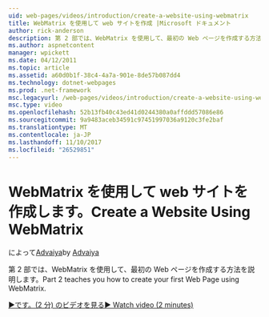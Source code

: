 ```yaml
---
uid: web-pages/videos/introduction/create-a-website-using-webmatrix
title: WebMatrix を使用して web サイトを作成 |Microsoft ドキュメント
author: rick-anderson
description: 第 2 部では、WebMatrix を使用して、最初の Web ページを作成する方法を説明します。
ms.author: aspnetcontent
manager: wpickett
ms.date: 04/12/2011
ms.topic: article
ms.assetid: a60d0b1f-38c4-4a7a-901e-8de57b087dd4
ms.technology: dotnet-webpages
ms.prod: .net-framework
msc.legacyurl: /web-pages/videos/introduction/create-a-website-using-webmatrix
msc.type: video
ms.openlocfilehash: 52b13fb40c43ed41d0244380a0affddd57086e86
ms.sourcegitcommit: 9a9483aceb34591c97451997036a9120c3fe2baf
ms.translationtype: MT
ms.contentlocale: ja-JP
ms.lasthandoff: 11/10/2017
ms.locfileid: "26529851"
---
```

<a name="create-a-website-using-webmatrix"></a><span data-ttu-id="51298-103">WebMatrix を使用して web サイトを作成します。</span><span class="sxs-lookup"><span data-stu-id="51298-103">Create a Website Using WebMatrix</span></span>
====================
<span data-ttu-id="51298-104">によって[Advaiya](https://twitter.com/Advaiyasolns)</span><span class="sxs-lookup"><span data-stu-id="51298-104">by [Advaiya](https://twitter.com/Advaiyasolns)</span></span>

<span data-ttu-id="51298-105">第 2 部では、WebMatrix を使用して、最初の Web ページを作成する方法を説明します。</span><span class="sxs-lookup"><span data-stu-id="51298-105">Part 2 teaches you how to create your first Web Page using WebMatrix.</span></span>

[<span data-ttu-id="51298-106">&#9654;です。(2 分) のビデオを見る</span><span class="sxs-lookup"><span data-stu-id="51298-106">&#9654; Watch video (2 minutes)</span></span>](https://channel9.msdn.com/Blogs/ASP-NET-Site-Videos/create-a-website-using-webmatrix)
